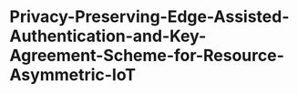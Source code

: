 # Privacy-Preserving-Edge-Assisted-Authentication-and-Key-Agreement-Scheme-for-Resource-Asymmetric-IoT